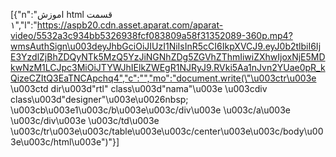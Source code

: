 [{"n":"اموزش html قسمت ۱","l":"https://aspb20.cdn.asset.aparat.com/aparat-video/5532a3c934bb5326938fcf083809a58f31352089-360p.mp4?wmsAuthSign\u003deyJhbGciOiJIUzI1NiIsInR5cCI6IkpXVCJ9.eyJ0b2tlbiI6IjE3YzdlZjBhZDQyNTk5MzQ5YzJiNGNhZDg5ZGVhZThmIiwiZXhwIjoxNjE5MDkwNzM1LCJpc3MiOiJTYWJhIElkZWEgR1NJRyJ9.RVki5Aa1nJvn2YUae0pR_kQizeCZItQ3EaTNCApchq4","c":"","mo":"document.write(\"\u003ctr\u003e \u003ctd dir\u003d\"rtl\" class\u003d\"nama\"\u003e \u003cdiv class\u003d\"designer\"\u003e\u0026nbsp; \u003cb\u003e1\u003c/b\u003e\u003c/div\u003e \u003c/a\u003e \u003c/div\u003e \u003c/td\u003e \u003c/tr\u003e\u003c/table\u003e\u003c/center\u003e\u003c/body\u003e\u003c/html\u003e\")"}]
